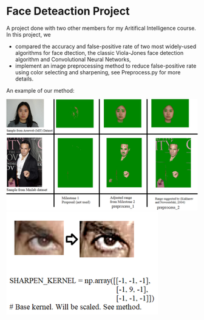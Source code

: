 # Face Deteaction Project
A project done with two other members for my Aritifical Intelligence course.
In this project, we 
* compared the accuracy and false-positive rate of two most widely-used algorithms for face dtection, the classic Viola-Jones face detection algorithm and Convolutional Neural Networks,
* implement an image preprocessing method to reduce false-positive rate using color selecting and sharpening, see Preprocess.py for more details.

An example of our method:

<img src="/images/7.png" alt="drawing" width="600"/>
<img src="/images/9.png" alt="drawing" width="400"/>
